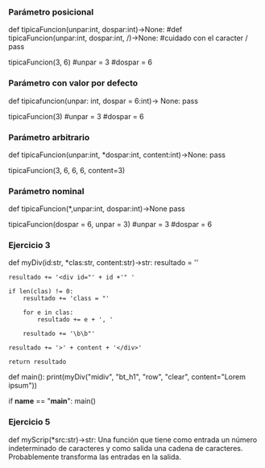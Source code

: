 ### Parámetro posicional
def tipicaFuncion(unpar:int, dospar:int)->None:
#def tipicaFuncion(unpar:int, dospar:int, /)->None:         #cuidado con el caracter /
    pass

tipicaFuncion(3, 6)
#unpar = 3
#dospar = 6


### Parámetro con valor por defecto
def tipicafuncion(unpar: int, dospar = 6:int)-> None:
    pass

tipicaFuncion(3)
#unpar = 3
#dospar = 6


### Parámetro arbitrario
def tipicaFuncion(unpar:int, *dospar:int, content:int)->None:
    pass

tipicaFuncion(3, 6, 6, 6, content=3)


### Parámetro nominal
def tipicaFuncion(*,unpar:int, dospar:int)->None
    pass

tipicaFuncion(dospar = 6, unpar = 3)
#unpar = 3
#dospar = 6


### Ejercicio 3
def myDiv(id:str, *clas:str, content:str)->str:
    resultado = ''
    
    resultado += '<div id="' + id +'" '

    if len(clas) != 0:
        resultado += 'class = "'

        for e in clas:
            resultado += e + ', '

        resultado += '\b\b"'
    
    resultado += '>' + content + '</div>'

    return resultado

def main():
    print(myDiv("midiv", "bt_h1", "row", "clear", content="Lorem ipsum"))

if __name__ == "__main__":
    main()


### Ejercicio 5
def myScrip(*src:str)->str:
Una función que tiene como entrada un número indeterminado de caracteres y como salida una cadena de caracteres. Probablemente transforma las entradas en la salida.